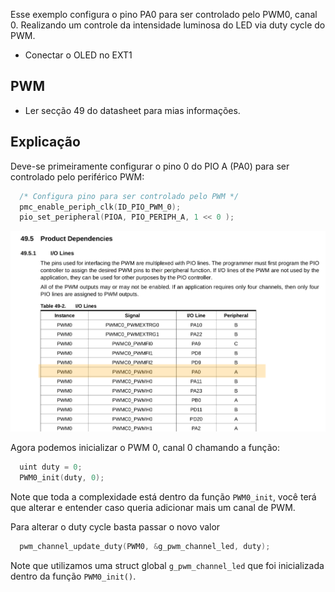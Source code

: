 
Esse exemplo configura o pino PA0 para ser controlado pelo PWM0, canal 0. Realizando um controle da intensidade luminosa do LED via duty cycle do PWM.

- Conectar o OLED no EXT1

## PWM

- Ler secção 49 do datasheet para mias informações.

## Explicação

Deve-se primeiramente configurar o pino 0 do PIO A (PA0) para ser controlado pelo periférico PWM:

```c
  /* Configura pino para ser controlado pelo PWM */
  pmc_enable_periph_clk(ID_PIO_PWM_0);
  pio_set_peripheral(PIOA, PIO_PERIPH_A, 1 << 0 );
```

![](pwm.png)

Agora podemos inicializar o PWM 0, canal 0 chamando a função:

```c
  uint duty = 0;
  PWM0_init(duty, 0);
```

Note que toda a complexidade está dentro da função `PWM0_init`, você terá que alterar e entender caso queria adicionar mais um canal de PWM.

Para alterar o duty cycle basta passar o novo valor

```c
  pwm_channel_update_duty(PWM0, &g_pwm_channel_led, duty);
```

Note que utilizamos uma struct global `g_pwm_channel_led` que foi inicializada dentro da função `PWM0_init()`.
